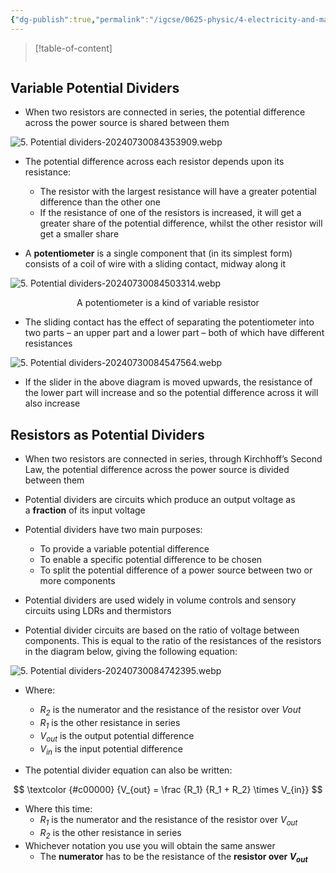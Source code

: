 ```yaml
---
{"dg-publish":true,"permalink":"/igcse/0625-physic/4-electricity-and-magnetism/4-3-electric-circuit-and-electrical-safety/5-potential-dividers/","tags":["0625-Physics","IGCSE"],"noteIcon":""}
---
```


> [!table-of-content]
> ```table-of-contents
> ```

## Variable Potential Dividers
- When two resistors are connected in series, the potential difference across the power source is shared between them

![5. Potential dividers-20240730084353909.webp](/img/user/IGCSE/0625%20-%20Physic/4.%20Electricity%20and%20Magnetism/4.3.%20Electric%20circuit%20and%20electrical%20safety/Resources/5.%20Potential%20dividers-20240730084353909.webp)

- The potential difference across each resistor depends upon its resistance:
    - The resistor with the largest resistance will have a greater potential difference than the other one
    - If the resistance of one of the resistors is increased, it will get a greater share of the potential difference, whilst the other resistor will get a smaller share

- A **potentiometer** is a single component that (in its simplest form) consists of a coil of wire with a sliding contact, midway along it

![5. Potential dividers-20240730084503314.webp](/img/user/IGCSE/0625%20-%20Physic/4.%20Electricity%20and%20Magnetism/4.3.%20Electric%20circuit%20and%20electrical%20safety/Resources/5.%20Potential%20dividers-20240730084503314.webp)

<center>A potentiometer is a kind of variable resistor</center>

- The sliding contact has the effect of separating the potentiometer into two parts – an upper part and a lower part – both of which have different resistances

![5. Potential dividers-20240730084547564.webp](/img/user/5.%20Potential%20dividers-20240730084547564.webp)

- If the slider in the above diagram is moved upwards, the resistance of the lower part will increase and so the potential difference across it will also increase

## Resistors as Potential Dividers
- When two resistors are connected in series, through Kirchhoff’s Second Law, the potential difference across the power source is divided between them
- Potential dividers are circuits which produce an output voltage as a **fraction** of its input voltage
- Potential dividers have two main purposes:
    - To provide a variable potential difference
    - To enable a specific potential difference to be chosen
    - To split the potential difference of a power source between two or more components

- Potential dividers are used widely in volume controls and sensory circuits using LDRs and thermistors
- Potential divider circuits are based on the ratio of voltage between components. This is equal to the ratio of the resistances of the resistors in the diagram below, giving the following equation:

![5. Potential dividers-20240730084742395.webp](/img/user/5.%20Potential%20dividers-20240730084742395.webp)

- Where:
    - _R<sub>2</sub>_ is the numerator and the resistance of the resistor over _Vout_ 
    - _R<sub>1</sub>_ is the other resistance in series
    - _V<sub>out</sub>_ is the output potential difference
    - _V<sub>in</sub>_ is the input potential difference

- The potential divider equation can also be written:

$$
\textcolor {#c00000} {V_{out} = \frac {R_1} {R_1 + R_2} \times V_{in}}
$$

- Where this time:
    - _R<sub>1</sub>_ is the numerator and the resistance of the resistor over _V<sub>out</sub>_ 
    - _R<sub>2</sub>_ is the other resistance in series
- Whichever notation you use you will obtain the same answer
    - The **numerator** has to be the resistance of the **resistor over _V<sub>out</sub>_**